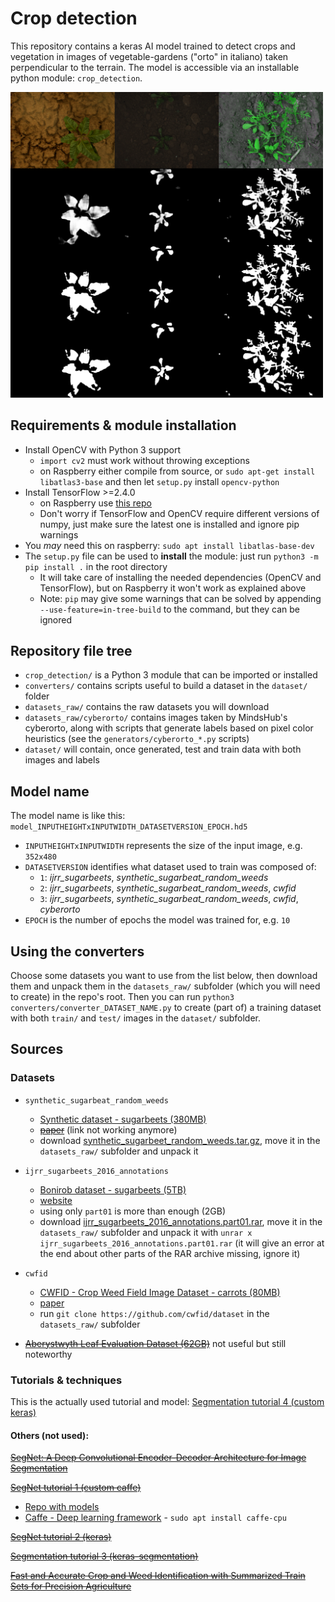 # Crop detection

This repository contains a keras AI model trained to detect crops and vegetation in images of vegetable-gardens ("orto" in italiano) taken perpendicular to the terrain. The model is accessible via an installable python module: `crop_detection`.

<img width="500px" src="./example_result.png"/>

## Requirements & module installation

- Install OpenCV with Python 3 support
  - `import cv2` must work without throwing exceptions
  - on Raspberry either compile from source, or `sudo apt-get install libatlas3-base` and then let `setup.py` install `opencv-python` 
- Install TensorFlow >=2.4.0
  - on Raspberry use [this repo](https://github.com/bitsy-ai/tensorflow-arm-bin)
  - Don't worry if TensorFlow and OpenCV require different versions of numpy, just make sure the latest one is installed and ignore pip warnings
- You *may* need this on raspberry: `sudo apt install libatlas-base-dev`
- The `setup.py` file can be used to **install** the module: just run `python3 -m pip install .` in the root directory
  - It will take care of installing the needed dependencies (OpenCV and TensorFlow), but on Raspberry it won't work as explained above
  - Note: `pip` may give some warnings that can be solved by appending `--use-feature=in-tree-build` to the command, but they can be ignored

## Repository file tree

- `crop_detection/` is a Python 3 module that can be imported or installed
- `converters/` contains scripts useful to build a dataset in the `dataset/` folder
- `datasets_raw/` contains the raw datasets you will download
- `datasets_raw/cyberorto/` contains images taken by MindsHub's cyberorto, along with scripts that generate labels based on pixel color heuristics (see the `generators/cyberorto_*.py` scripts)
- `dataset/` will contain, once generated, test and train data with both images and labels

## Model name

The model name is like this: `model_INPUTHEIGHTxINPUTWIDTH_DATASETVERSION_EPOCH.hd5`
- `INPUTHEIGHTxINPUTWIDTH` represents the size of the input image, e.g. `352x480`
- `DATASETVERSION` identifies what dataset used to train was composed of:
	- `1`: *ijrr_sugarbeets*, *synthetic_sugarbeat_random_weeds*
	- `2`: *ijrr_sugarbeets*, *synthetic_sugarbeat_random_weeds*, *cwfid*
	- `3`: *ijrr_sugarbeets*, *synthetic_sugarbeat_random_weeds*, *cwfid*, *cyberorto*
- `EPOCH` is the number of epochs the model was trained for, e.g. `10`

## Using the converters

Choose some datasets you want to use from the list below, then download them and unpack them in the `datasets_raw/` subfolder (which you will need to create) in the repo's root. Then you can run `python3 converters/converter_DATASET_NAME.py` to create (part of) a training dataset with both `train/` and `test/` images in the `dataset/` subfolder.

## Sources

### Datasets

- `synthetic_sugarbeat_random_weeds`
  - [Synthetic dataset - sugarbeets (380MB)](https://www.diag.uniroma1.it/~labrococo/fsd/syntheticdatasets.html)
  - [~~paper~~](https://www.diag.uniroma1.it//~pretto/papers/dpgp_IROS2017.pdf) (link not working anymore)
  - download [synthetic_sugarbeet_random_weeds.tar.gz](https://drive.google.com/uc?id=1ZcoubWc5kEV-NO3SKNLXQ5MTsPaYmof7&export=download), move it in the `datasets_raw/` subfolder and unpack it

- `ijrr_sugarbeets_2016_annotations`
  - [Bonirob dataset - sugarbeets (5TB)](https://www.ipb.uni-bonn.de/datasets_IJRR2017/annotations/cropweed/)
  - [website](https://www.ipb.uni-bonn.de/data/sugarbeets2016/)
  - using only `part01` is more than enough (2GB)
  - download [ijrr_sugarbeets_2016_annotations.part01.rar](https://www.ipb.uni-bonn.de/datasets_IJRR2017/annotations/cropweed/ijrr_sugarbeets_2016_annotations.part01.rar), move it in the `datasets_raw/` subfolder and unpack it with `unrar x ijrr_sugarbeets_2016_annotations.part01.rar` (it will give an error at the end about other parts of the RAR archive missing, ignore it)

- `cwfid`
  - [CWFID - Crop Weed Field Image Dataset - carrots (80MB)](https://github.com/cwfid/dataset)
  - [paper](https://projet.liris.cnrs.fr/imagine/pub/proceedings/ECCV-2014/workshops/w23/paper26.pdf)
  - run `git clone https://github.com/cwfid/dataset` in the `datasets_raw/` subfolder

- [~~Aberystwyth Leaf Evaluation Dataset (62GB)~~](https://zenodo.org/record/168158#.WDcbSB8zpZU) not useful but still noteworthy

### Tutorials & techniques

This is the actually used tutorial and model: [Segmentation tutorial 4 (custom keras)](https://keras.io/examples/vision/oxford_pets_image_segmentation/)

#### Others (not used):

[~~SegNet: A Deep Convolutional Encoder-Decoder Architecture for Image Segmentation~~](https://arxiv.org/pdf/1511.00561.pdf)

[~~SegNet tutorial 1 (custom caffe)~~](http://mi.eng.cam.ac.uk/~agk34/demo_segnet/tutorial.html)
- [Repo with models](https://github.com/alexgkendall/SegNet-Tutorial/tree/master/Models)
- [Caffe - Deep learning framework](http://caffe.berkeleyvision.org) - `sudo apt install caffe-cpu`

[~~SegNet tutorial 2 (keras)~~](https://github.com/0bserver07/Keras-SegNet-Basic)

[~~Segmentation tutorial 3 (keras-segmentation)~~](https://www.kaggle.com/bulentsiyah/deep-learning-based-semantic-segmentation-keras)

[~~Fast and Accurate Crop and Weed Identification with Summarized Train Sets for Precision Agriculture~~](https://www.diag.uniroma1.it/~pretto/papers/pnp_ias2016.pdf)
